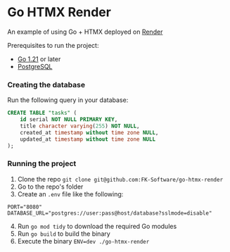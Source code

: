 # Go HTMX Render
An example of using Go + HTMX deployed on [Render](https://render.com)

Prerequisites to run the project:
- [Go 1.21](https://go.dev/dl) or later
- [PostgreSQL](https://postgresql.org)

### Creating the database
Run the following query in your database:
```sql
CREATE TABLE "tasks" (
    id serial NOT NULL PRIMARY KEY,
    title character varying(255) NOT NULL,
    created_at timestamp without time zone NULL,
    updated_at timestamp without time zone NULL
);
```

### Running the project
1. Clone the repo `git clone git@github.com:FK-Software/go-htmx-render`
2. Go to the repo's folder
3. Create an `.env` file like the following:
```dotenv
PORT="8080"
DATABASE_URL="postgres://user:pass@host/database?sslmode=disable"
```
4. Run `go mod tidy` to download the required Go modules
5. Run `go build` to build the binary
6. Execute the binary `ENV=dev ./go-htmx-render`

